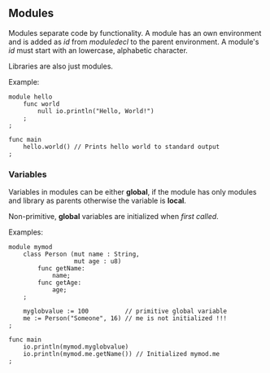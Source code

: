 ## Modules

Modules separate code by functionality. A module has an own environment and
is added as *id* from *moduledecl* to the parent environment. A module's
*id* must start with an lowercase, alphabetic character.

Libraries are also just modules.

Example:

```
module hello
	func world
		null io.println("Hello, World!")
	;
;

func main
	hello.world() // Prints hello world to standard output
;
```

### Variables

Variables in modules can be either **global**, if the module has only modules
and library as parents otherwise the variable is **local**.

Non-primitive, **global** variables are initialized when *first called*.

Examples:

```
module mymod
	class Person (mut name : String,
		          mut age : u8)
		func getName:
			name;
		func getAge:
			age;
	;

	myglobvalue := 100          // primitive global variable
	me := Person("Someone", 16) // me is not initialized !!!
;

func main
	io.println(mymod.myglobvalue)
	io.println(mymod.me.getName()) // Initialized mymod.me
;
```

